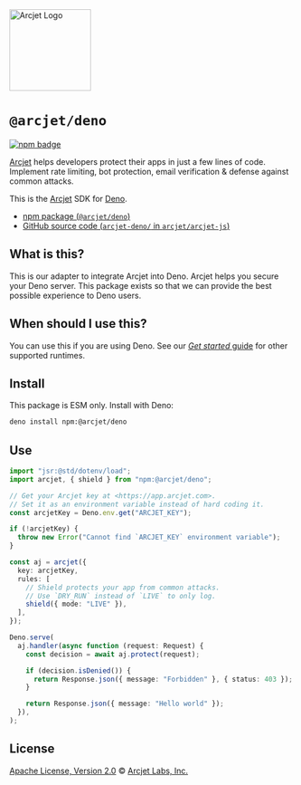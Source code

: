 <a href="https://arcjet.com" target="_arcjet-home">
  <picture>
    <source media="(prefers-color-scheme: dark)" srcset="https://arcjet.com/arcjet-logo-dark-planet-arrival.svg">
    <img src="https://arcjet.com/arcjet-logo-light-planet-arrival.svg" alt="Arcjet Logo" height="144" width="auto">
  </picture>
</a>

# `@arcjet/deno`

<p>
  <a href="https://www.npmjs.com/package/@arcjet/deno">
    <picture>
      <source media="(prefers-color-scheme: dark)" srcset="https://img.shields.io/npm/v/%40arcjet%2Fdeno?style=flat-square&label=%E2%9C%A6Aj&labelColor=000000&color=5C5866">
      <img alt="npm badge" src="https://img.shields.io/npm/v/%40arcjet%2Fdeno?style=flat-square&label=%E2%9C%A6Aj&labelColor=ECE6F0&color=ECE6F0">
    </picture>
  </a>
</p>

[Arcjet][arcjet] helps developers protect their apps in just a few lines of
code. Implement rate limiting, bot protection, email verification & defense
against common attacks.

This is the [Arcjet][arcjet] SDK for [Deno][deno].

- [npm package (`@arcjet/deno`)](https://www.npmjs.com/package/@arcjet/deno)
- [GitHub source code (`arcjet-deno/` in `arcjet/arcjet-js`)](https://github.com/arcjet/arcjet-js/tree/main/arcjet-deno)

## What is this?

This is our adapter to integrate Arcjet into Deno.
Arcjet helps you secure your Deno server.
This package exists so that we can provide the best possible experience to
Deno users.

## When should I use this?

You can use this if you are using Deno.
See our [_Get started_ guide][arcjet-get-started] for other supported
runtimes.

## Install

This package is ESM only.
Install with Deno:

```sh
deno install npm:@arcjet/deno
```

## Use

```ts
import "jsr:@std/dotenv/load";
import arcjet, { shield } from "npm:@arcjet/deno";

// Get your Arcjet key at <https://app.arcjet.com>.
// Set it as an environment variable instead of hard coding it.
const arcjetKey = Deno.env.get("ARCJET_KEY");

if (!arcjetKey) {
  throw new Error("Cannot find `ARCJET_KEY` environment variable");
}

const aj = arcjet({
  key: arcjetKey,
  rules: [
    // Shield protects your app from common attacks.
    // Use `DRY_RUN` instead of `LIVE` to only log.
    shield({ mode: "LIVE" }),
  ],
});

Deno.serve(
  aj.handler(async function (request: Request) {
    const decision = await aj.protect(request);

    if (decision.isDenied()) {
      return Response.json({ message: "Forbidden" }, { status: 403 });
    }

    return Response.json({ message: "Hello world" });
  }),
);
```

<!--

TODO(@wooorm-arcjet): This is missing?

For more on how to configure Arcjet with Deno and how to protect Deno,
see the [Arcjet Deno SDK reference][arcjet-reference-deno] on our website.

[arcjet-reference-deno]: https://docs.arcjet.com/reference/deno

-->

## License

[Apache License, Version 2.0][apache-license] © [Arcjet Labs, Inc.][arcjet]

[arcjet-get-started]: https://docs.arcjet.com/get-started
[arcjet]: https://arcjet.com
[deno]: https://deno.com/
[apache-license]: http://www.apache.org/licenses/LICENSE-2.0
